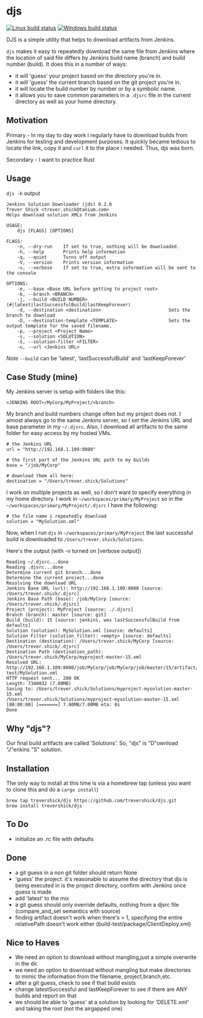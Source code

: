 # djs

[![Linux build status](https://travis-ci.org/trevershick/djs.svg?branch=master)](https://travis-ci.org/trevershick/djs)
[![Windows build status](https://ci.appveyor.com/api/projects/status/github/trevershick/djs?branch=master&svg=true)](https://ci.appveyor.com/project/trevershick/djs)

DJS is a simple utility that helps to download artifacts from Jenkins.

```djs``` makes it easy to repeatedly download the same file from Jenkins where the location of said file differs by Jenkins build name (branch) and build number (build).  It does this in a number of ways:
* it will 'guess' your project based on the directory you're in.
* it will 'guess' the current branch based on the git project you're in.
* it will locate the build number by number or by a symbolic name.
* it allows you to save common parameters in a ```.djsrc``` file in the current directory as well as your home directory.


Motivation
----
Primary - In my day to day work i regularly have to download builds from Jenkins for testing and development purposes.  It quickly became tedious to locate the link, copy it and ```curl``` it to the place i needed.  Thus, djs was born.

Secondary - I want to practice Rust



Usage
----
```djs -h``` output

```
Jenkins Solution Downloader (jds) 0.2.0
Trever Shick <trever.shick@tanium.com>
Helps download solution XMLs from Jenkins

USAGE:
    djs [FLAGS] [OPTIONS]

FLAGS:
    -n, --dry-run    If set to true, nothing will be downloaded.
    -h, --help       Prints help information
    -q, --quiet      Turns off output
    -V, --version    Prints version information
    -v, --verbose    If set to true, extra information will be sent to the console

OPTIONS:
    -e, --base <Base URL before getting to project root>    
    -b, --branch <BRANCH>                                   
    -j, --build <BUILD NUMBER>                              (#|latest|lastSuccessfulBuild|lastKeepForever)
    -d, --destination <destination>                         Sets the branch to download
    -D, --destination-template <TEMPLATE>                   Sets the output template for the saved filename.
    -p, --project <Project Name>                            
    -s, --solution <SOLUTION>                               
    -S, --solution-filter <FILTER>                          
    -u, --url <Jenkins URL>                                 
```

*Note*
```--build``` can be 'latest', 'lastSuccessfulBuild' and 'lastKeepForever'



Case Study (mine)
----
My Jenkins server is setup with folders like this:

```
<JENKINS ROOT>/MyCorp/MyProject/<branch>
```

My branch and build numbers change often but my project does not.  I almost always go to the same Jenkins server, so I set the Jenkins URL and base parameter in my ```~/.djsrc```.  Also, I download all artifacts to the same folder for easy access by my hosted VMs.

```
# the Jenkins URL
url = "http://192.168.1.109:8080"

# the first part of the Jenkins URL path to my builds
base = "/job/MyCorp"

# download them all here:
destination = "/Users/trever.shick/Solutions"
```

I work on multiple projects as well, so I don't want to specify everything in my home directory.  I work in ```~/workspaces/primary/MyProject``` so in the ```~/workspaces/primary/MyProject/.djsrc``` I have the following:

```
# the file name i repeatedly download
solution = "MySolution.xml"
```

Now, when I run ```djs``` in ```~/workspaces/primary/MyProject``` the last successful build is downloaded to ```/Users/trever.shick/Solutions```.

Here's the output (with -v turned on [verbose output])

```
Reading ~/.djsrc...done
Reading .djsrc...done
Determine current git branch...done
Determine the current project...done
Resolving the download URL
Jenkins Base URL (url): http://192.168.1.109:8080 [source: /Users/trever.shick/.djsrc]
Jenkins Base Path (base): /job/MyCorp [source: /Users/trever.shick/.djsrc]
Project (project): MyProject [source: ./.djsrc]
Branch (branch): master [source: git]
Build (build): 15 [source: jenkins, was lastSuccessfulBuild from defaults]
Solution (solution): MySolution.xml [source: defaults]
Solution Filter (solution_filter): <empty> [source: defaults]
Destination (destination): /Users/trever.shick/MyCorp [source: /Users/trever.shick/.djsrc]
Destination Path (destination_path): /Users/trever.shick/MyCorp/myproject-master-15.xml
Resolved URL: http://192.168.1.109:8080/job/MyCorp/job/MyCorp/job/master/15/artifact/build-test/MySolution.xml
HTTP request sent... 200 OK
Length: 7340032 (7.00MB)
Saving to: /Users/trever.shick/Solutions/myproject-mysolution-master-15.xml
/Users/trever.shick/Solutions/myproject-mysolution-master-15.xml   [00:00:00] [=======] 7.00MB/7.00MB eta: 0s
Done
```

Why "djs"?
----
Our final build artifacts are called 'Solutions'.  So, "djs" is "D"ownload "J"enkins "S" solution.


Installation
----

The only way to install at this time is via a homebrew tap (unless you want to clone this and do a ```cargo install```)

```
brew tap trevershick/djs https://github.com/trevershick/djs.git
brew install trevershick/djs
```

To Do
----
* initialize an .rc file with defaults

Done
----
* a git guess in a non git folder should return None
* 'guess' the project. it's reasonable to assume the directory that djs is being executed in is the project directory, confirm with Jenkins once guess is made
* add 'latest' to the mix
* a git guess should only override defaults, nothing from a djsrc file (compare_and_set semantics with source)
* finding artifact doesn't work when there's > 1, specifying the entire relativePath doesn't work either (build-test/package/ClientDeploy.xml)


Nice to Haves
----
* We need an option to download without mangling,just a simple overwrite in the dir.
* we need an option to download without mangling but make directories to mimic the information from the filename, project,branch,etc.
* after a git guess, check to see if that build exists
* change latestSuccessful and lastKeepForever to see if there are ANY builds and report on that
* we should be able to 'guess' at a solution by looking for 'DELETE.xml' and taking the root (not the airgapped one)

